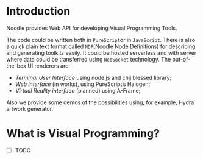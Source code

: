 # Introduction

Noodle provides Web API for developing Visual Programming Tools. 

The code could be written both in `PureScript`or in `JavaScript`. There is also a quick plain text format called `NDF`(Noodle Node Definitions) for describing and generating toolkits easily. It could be hosted serverless and with server where data could be transferred using `WebSocket` technology. The out-of-the-box UI renderers are:

* _Terminal User Interface_ using node.js and chjj blessed library;
* _Web interface_ (in works), using PureScript’s Halogen;
* _Virtual Reality interface_ (planned) using A-Frame;

Also we provide some demos of the possibilities using, for example, Hydra artwork generator.

# What is Visual Programming?
* [ ] TODO